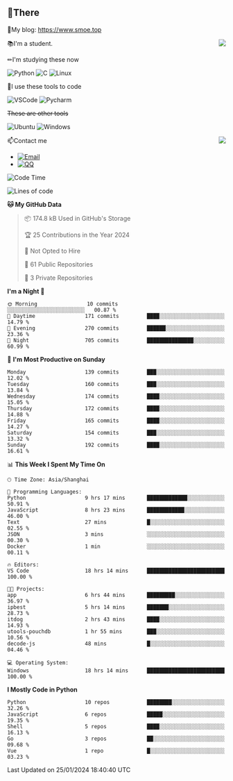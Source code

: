 
## 👏There

📰My blog: https://www.smoe.top

<img align="right" src="https://github-readme-stats.vercel.app/api/top-langs/?username=AkashiCoin"/>


📚I'm a student.

✏I'm studying these now

![Python](https://img.shields.io/badge/-Python-blue?style=flat-square&logo=Python&logoColor=fff)
![C](https://img.shields.io/badge/-C-585858?style=flat-square&logo=C&logoColor=fff)
![Linux](https://img.shields.io/badge/-Linux-black?style=flat-square&logo=Linux&logoColor=fff)

🔨I use these tools to code

![VSCode](https://img.shields.io/badge/-VSCode-blue?style=flat-square&logo=visualstudiocode&logoColor=fff)
![Pycharm](https://img.shields.io/badge/-Pycharm-green?style=flat-square&logo=pycharm&logoColor=fff)

 ~~These are other tools~~

![Ubuntu](https://img.shields.io/badge/-Ubuntu-orange?style=flat-square&logo=Ubuntu&logoColor=fff)
![Windows](https://img.shields.io/badge/-Windows-blue?style=flat-square&logo=Windows&logoColor=fff)

<img align="right" src="https://github-readme-stats.vercel.app/api?username=AkashiCoin" />


📫Contact me

* [![Email](https://img.shields.io/badge/Email-l1040186796@gmail.com-1?style=social&logoColor=fff)](mailto:l1040186796@gmail.com)
* [![QQ](https://img.shields.io/badge/QQ-1040186796-1?style=social&logoColor=fff)](tencent://AddContact/?fromId=45&fromSubId=1&subcmd=all&uin=1040186796&website=www.oicqzone.com)

<!--START_SECTION:waka-->
![Code Time](http://img.shields.io/badge/Code%20Time-1%2C119%20hrs%2046%20mins-blue)

![Lines of code](https://img.shields.io/badge/From%20Hello%20World%20I%27ve%20Written-280.4%20thousand%20lines%20of%20code-blue)

**🐱 My GitHub Data** 

> 📦 174.8 kB Used in GitHub's Storage 
 > 
> 🏆 25 Contributions in the Year 2024
 > 
> 🚫 Not Opted to Hire
 > 
> 📜 61 Public Repositories 
 > 
> 🔑 3 Private Repositories 
 > 
**I'm a Night 🦉** 

```text
🌞 Morning                10 commits          ░░░░░░░░░░░░░░░░░░░░░░░░░   00.87 % 
🌆 Daytime                171 commits         ████░░░░░░░░░░░░░░░░░░░░░   14.79 % 
🌃 Evening                270 commits         ██████░░░░░░░░░░░░░░░░░░░   23.36 % 
🌙 Night                  705 commits         ███████████████░░░░░░░░░░   60.99 % 
```
📅 **I'm Most Productive on Sunday** 

```text
Monday                   139 commits         ███░░░░░░░░░░░░░░░░░░░░░░   12.02 % 
Tuesday                  160 commits         ███░░░░░░░░░░░░░░░░░░░░░░   13.84 % 
Wednesday                174 commits         ████░░░░░░░░░░░░░░░░░░░░░   15.05 % 
Thursday                 172 commits         ████░░░░░░░░░░░░░░░░░░░░░   14.88 % 
Friday                   165 commits         ████░░░░░░░░░░░░░░░░░░░░░   14.27 % 
Saturday                 154 commits         ███░░░░░░░░░░░░░░░░░░░░░░   13.32 % 
Sunday                   192 commits         ████░░░░░░░░░░░░░░░░░░░░░   16.61 % 
```


📊 **This Week I Spent My Time On** 

```text
🕑︎ Time Zone: Asia/Shanghai

💬 Programming Languages: 
Python                   9 hrs 17 mins       █████████████░░░░░░░░░░░░   50.91 % 
JavaScript               8 hrs 23 mins       ████████████░░░░░░░░░░░░░   46.00 % 
Text                     27 mins             █░░░░░░░░░░░░░░░░░░░░░░░░   02.55 % 
JSON                     3 mins              ░░░░░░░░░░░░░░░░░░░░░░░░░   00.30 % 
Docker                   1 min               ░░░░░░░░░░░░░░░░░░░░░░░░░   00.11 % 

🔥 Editors: 
VS Code                  18 hrs 14 mins      █████████████████████████   100.00 % 

🐱‍💻 Projects: 
app                      6 hrs 44 mins       █████████░░░░░░░░░░░░░░░░   36.97 % 
ipbest                   5 hrs 14 mins       ███████░░░░░░░░░░░░░░░░░░   28.73 % 
itdog                    2 hrs 43 mins       ████░░░░░░░░░░░░░░░░░░░░░   14.93 % 
utools-pouchdb           1 hr 55 mins        ███░░░░░░░░░░░░░░░░░░░░░░   10.56 % 
decode-js                48 mins             █░░░░░░░░░░░░░░░░░░░░░░░░   04.46 % 

💻 Operating System: 
Windows                  18 hrs 14 mins      █████████████████████████   100.00 % 
```

**I Mostly Code in Python** 

```text
Python                   10 repos            ████████░░░░░░░░░░░░░░░░░   32.26 % 
JavaScript               6 repos             █████░░░░░░░░░░░░░░░░░░░░   19.35 % 
Shell                    5 repos             ████░░░░░░░░░░░░░░░░░░░░░   16.13 % 
Go                       3 repos             ██░░░░░░░░░░░░░░░░░░░░░░░   09.68 % 
Vue                      1 repo              █░░░░░░░░░░░░░░░░░░░░░░░░   03.23 % 
```




 Last Updated on 25/01/2024 18:40:40 UTC
<!--END_SECTION:waka-->

